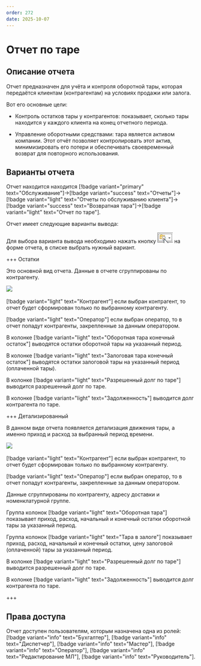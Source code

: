```yaml
---
order: 272
date: 2025-10-07
---
```

# Отчет по таре

## Описание отчета

Отчет предназначен для учёта и контроля оборотной тары, которая передаётся клиентам (контрагентам) на условиях продажи или залога.

Вот его основные цели:

- Контроль остатков тары у контрагентов: показывает, сколько тары находится у каждого клиента на конец отчетного периода.

- Управление оборотными средствами: тара является активом компании. Этот отчёт позволяет контролировать этот актив, минимизировать его потери и обеспечивать своевременный возврат для повторного использования.

## Варианты отчета

Отчет находится находится [!badge variant="primary" text="Обслуживание"]->[!badge variant="success" text="Отчеты"]->[!badge variant="light" text="Отчеты по обслуживанию клиента"]->[!badge variant="success" text="Возвратная тара"]->[!badge variant="light" text="Отчет по таре"].

Отчет имеет следующие варианты вывода:

Для выбора варианта вывода необходимо нажать кнопку ![](\images\изменения\долги.jpg) на форме отчета, в списке выбрать нужный вариант.

+++ Остатки

Это основной вид отчета. Данные в отчете сгруппированы по контрагенту.

![](/images/Отчет_по_таре_остатки.jpg)

[!badge variant="light" text="Контрагент"] если выбран контрагент, то отчет будет сформирован только по выбранному контрагенту.

[!badge variant="light" text="Оператор"] если выбран оператор, то в отчет попадут контрагенты, закрепленные за данным оператором.

В колонке [!badge variant="light" text="Оборотная тара конечный остаток"] выводятся остатки оборотной тары на указанный период.

В колонке [!badge variant="light" text="Залоговая тара конечный остаток"] выводятся остатки залоговой тары на указанный период (оплаченной тары).

В колонке [!badge variant="light" text="Разрешенный долг по таре"]  выводится разрешенный долг по таре.

В колонке [!badge variant="light" text="Задолженность"] выводится долг контрагента по таре.

+++ Детализированный

В данном виде отчета появляется детализация движения тары, а именно приход и расход за выбранный период времени.

![](/images/Отчет_по_таре_детализированный.jpg)

[!badge variant="light" text="Контрагент"] если выбран контрагент, то отчет будет сформирован только по выбранному контрагенту.

[!badge variant="light" text="Оператор"] если выбран оператор, то в отчет попадут контрагенты, закрепленные за данным оператором.

Данные сгруппированы по контрагенту, адресу доставки и номенклатурной группе.

Группа колонок [!badge variant="light" text="Оборотная тара"] показывает приход, расход, начальный и конечный остатки оборотной тары за указанный период.

Группа колонок [!badge variant="light" text="Тара в залоге"] показывает приход, расход, начальный и конечный остатки, цену залоговой (оплаченной) тары за указанный период.

В колонке  [!badge variant="light" text="Разрешенный долг по таре"] выводится разрешенный долг по таре.

В колонке [!badge variant="light" text="Задолженность"] выводится долг контрагента по таре.

+++

## Права доступа

Отчет доступен пользователям, которым назначена одна из ролей: [!badge variant="info" text="Бухгалтер"], [!badge variant="info" text="Диспетчер"], [!badge variant="info" text="Мастер"], [!badge variant="info" text="Оператор"], [!badge variant="info" text="Редактирование МЛ"], [!badge variant="info" text="Руководитель"].
